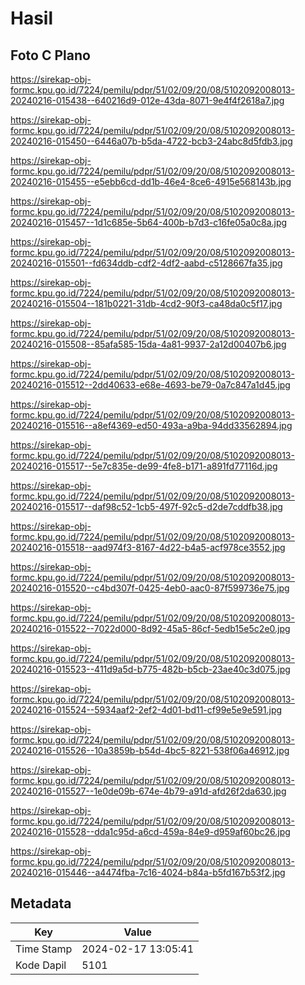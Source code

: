 # Hasil

## Foto C Plano

https://sirekap-obj-formc.kpu.go.id/7224/pemilu/pdpr/51/02/09/20/08/5102092008013-20240216-015438--640216d9-012e-43da-8071-9e4f4f2618a7.jpg

https://sirekap-obj-formc.kpu.go.id/7224/pemilu/pdpr/51/02/09/20/08/5102092008013-20240216-015450--6446a07b-b5da-4722-bcb3-24abc8d5fdb3.jpg

https://sirekap-obj-formc.kpu.go.id/7224/pemilu/pdpr/51/02/09/20/08/5102092008013-20240216-015455--e5ebb6cd-dd1b-46e4-8ce6-4915e568143b.jpg

https://sirekap-obj-formc.kpu.go.id/7224/pemilu/pdpr/51/02/09/20/08/5102092008013-20240216-015457--1d1c685e-5b64-400b-b7d3-c16fe05a0c8a.jpg

https://sirekap-obj-formc.kpu.go.id/7224/pemilu/pdpr/51/02/09/20/08/5102092008013-20240216-015501--fd634ddb-cdf2-4df2-aabd-c5128667fa35.jpg

https://sirekap-obj-formc.kpu.go.id/7224/pemilu/pdpr/51/02/09/20/08/5102092008013-20240216-015504--181b0221-31db-4cd2-90f3-ca48da0c5f17.jpg

https://sirekap-obj-formc.kpu.go.id/7224/pemilu/pdpr/51/02/09/20/08/5102092008013-20240216-015508--85afa585-15da-4a81-9937-2a12d00407b6.jpg

https://sirekap-obj-formc.kpu.go.id/7224/pemilu/pdpr/51/02/09/20/08/5102092008013-20240216-015512--2dd40633-e68e-4693-be79-0a7c847a1d45.jpg

https://sirekap-obj-formc.kpu.go.id/7224/pemilu/pdpr/51/02/09/20/08/5102092008013-20240216-015516--a8ef4369-ed50-493a-a9ba-94dd33562894.jpg

https://sirekap-obj-formc.kpu.go.id/7224/pemilu/pdpr/51/02/09/20/08/5102092008013-20240216-015517--5e7c835e-de99-4fe8-b171-a891fd77116d.jpg

https://sirekap-obj-formc.kpu.go.id/7224/pemilu/pdpr/51/02/09/20/08/5102092008013-20240216-015517--daf98c52-1cb5-497f-92c5-d2de7cddfb38.jpg

https://sirekap-obj-formc.kpu.go.id/7224/pemilu/pdpr/51/02/09/20/08/5102092008013-20240216-015518--aad974f3-8167-4d22-b4a5-acf978ce3552.jpg

https://sirekap-obj-formc.kpu.go.id/7224/pemilu/pdpr/51/02/09/20/08/5102092008013-20240216-015520--c4bd307f-0425-4eb0-aac0-87f599736e75.jpg

https://sirekap-obj-formc.kpu.go.id/7224/pemilu/pdpr/51/02/09/20/08/5102092008013-20240216-015522--7022d000-8d92-45a5-86cf-5edb15e5c2e0.jpg

https://sirekap-obj-formc.kpu.go.id/7224/pemilu/pdpr/51/02/09/20/08/5102092008013-20240216-015523--411d9a5d-b775-482b-b5cb-23ae40c3d075.jpg

https://sirekap-obj-formc.kpu.go.id/7224/pemilu/pdpr/51/02/09/20/08/5102092008013-20240216-015524--5934aaf2-2ef2-4d01-bd11-cf99e5e9e591.jpg

https://sirekap-obj-formc.kpu.go.id/7224/pemilu/pdpr/51/02/09/20/08/5102092008013-20240216-015526--10a3859b-b54d-4bc5-8221-538f06a46912.jpg

https://sirekap-obj-formc.kpu.go.id/7224/pemilu/pdpr/51/02/09/20/08/5102092008013-20240216-015527--1e0de09b-674e-4b79-a91d-afd26f2da630.jpg

https://sirekap-obj-formc.kpu.go.id/7224/pemilu/pdpr/51/02/09/20/08/5102092008013-20240216-015528--dda1c95d-a6cd-459a-84e9-d959af60bc26.jpg

https://sirekap-obj-formc.kpu.go.id/7224/pemilu/pdpr/51/02/09/20/08/5102092008013-20240216-015446--a4474fba-7c16-4024-b84a-b5fd167b53f2.jpg


## Metadata

| Key        | Value               |
| ---------- | ------------------- |
| Time Stamp | 2024-02-17 13:05:41 |
| Kode Dapil | 5101                |



